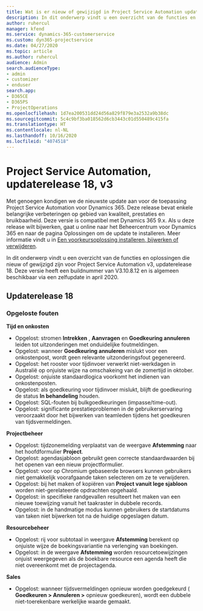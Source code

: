 ```yaml
---
title: Wat is er nieuw of gewijzigd in Project Service Automation updaterelease 18, v3
description: In dit onderwerp vindt u een overzicht van de functies en oplossingen die beschikbaar zijn voor Project Service Automation updaterelease 18, v3.
author: ruhercul
manager: kfend
ms.service: dynamics-365-customerservice
ms.custom: dyn365-projectservice
ms.date: 04/27/2020
ms.topic: article
ms.author: ruhercul
audience: Admin
search.audienceType:
- admin
- customizer
- enduser
search.app:
- D365CE
- D365PS
- ProjectOperations
ms.openlocfilehash: 1d7ea200531dd24d56a829f879e3a2532a9b38dc
ms.sourcegitcommit: 5c4c9bf3ba018562d6cb3443c01d550489c415fa
ms.translationtype: HT
ms.contentlocale: nl-NL
ms.lasthandoff: 10/16/2020
ms.locfileid: "4074518"
---
```

# <a name="project-service-automation-update-release-18-v3"></a>Project Service Automation, updaterelease 18, v3

Met genoegen kondigen we de nieuwste update aan voor de toepassing Project Service Automation voor Dynamics 365. Deze release bevat enkele belangrijke verbeteringen op gebied van kwaliteit, prestaties en bruikbaarheid. Deze versie is compatibel met Dynamics 365 9.x. Als u deze release wilt bijwerken, gaat u online naar het Beheercentrum voor Dynamics 365 en naar de pagina Oplossingen om de update te installeren. Meer informatie vindt u in [Een voorkeursoplossing installeren, bijwerken of verwijderen](https://docs.microsoft.com/power-platform/admin/install-remove-preferred-solution).

In dit onderwerp vindt u een overzicht van de functies en oplossingen die nieuw of gewijzigd zijn voor Project Service Automation v3, updaterelease 18. Deze versie heeft een buildnummer van V3.10.8.12 en is algemeen beschikbaar via een zelfupdate in april 2020.

## <a name="update-release-18"></a>Updaterelease 18

### <a name="bug-fixes"></a>Opgeloste fouten

**Tijd en onkosten**

- Opgelost: stromen **Intrekken** , **Aanvragen** en **Goedkeuring annuleren** leiden tot uitzonderingen met onduidelijke foutmeldingen.
- Opgelost: wanneer **Goedkeuring annuleren** mislukt voor een onkostenpost, wordt geen relevante uitzonderingsfout gegenereerd.
- Opgelost: het rooster voor tijdinvoer verwerkt niet-werkdagen in Australië op onjuiste wijze na omschakeing van de zomertijd in oktober.
- Opgelost: onjuiste standaardlogica voorkomt het indienen van onkostenposten.
- Opgelost: als goedkeuring voor tijdinvoer mislukt, blijft de goedkeuring de status **In behandeling** houden.
- Opgelost: SQL-fouten bij bulkgoedkeuringen (impasse/time-out).
- Opgelost: significante prestatieproblemen in de gebruikerservaring veroorzaakt door het bijwerken van teamleden tijdens het goedkeuren van tijdsvermeldingen.

**Projectbeheer**

- Opgelost: tijdzonemelding verplaatst van de weergave **Afstemming** naar het hoofdformulier **Project**.
- Opgelost: agendasjabloon gebruikt geen correcte standaardwaarden bij het openen van een nieuw projectformulier.
- Opgelost: voor op Chromium gebaseerde browsers kunnen gebruikers niet gemakkelijk voorafgaande taken selecteren om ze te verwijderen.
- Opgelost: bij het maken of kopiëren van **Project vanuit lege sjabloon** worden niet-gerelateerde opdrachten opgehaald.
- Opgelost: in specifieke randgevallen resulteert het maken van een nieuwe toewijzing vanuit het taakraster in dubbele records.
- Opgelost: in de handmatige modus kunnen gebruikers de startdatums van taken niet bijwerken tot na de huidige opgeslagen datum.

**Resourcebeheer**

- Opgelost: rij voor subtotaal in weergave **Afstemming** berekent op onjuiste wijze de boekingsvariantie na verlenging van boekingen.
- Opgelost: in de weergave **Afstemming** worden resourcetoewijzingen onjuist weergegeven als de boekbare resource een agenda heeft die niet overeenkomt met de projectagenda.

**Sales**

- Opgelost: wanneer tijdsvermeldingen opnieuw worden goedgekeurd ( **Goedkeuren > Annuleren >** opnieuw goedkeuren), wordt een dubbele niet-toerekenbare werkelijke waarde gemaakt.
